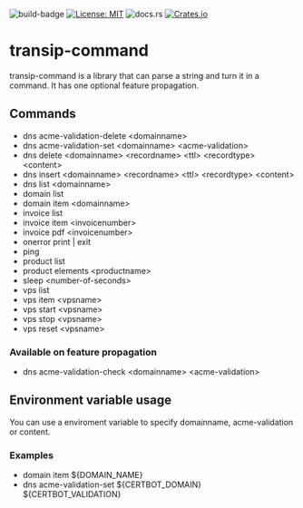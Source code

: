 ![build-badge](https://github.com/paulusminus/transipctl/actions/workflows/rust.yml/badge.svg)
[![License: MIT](https://img.shields.io/badge/License-MIT-yellow.svg)](https://opensource.org/licenses/MIT)
![docs.rs](https://img.shields.io/docsrs/transip-command)
[![Crates.io](https://img.shields.io/crates/v/transip-command)](https://crates.io/crates/transip-command)

# transip-command

transip-command is a library that can parse a string and turn it in a command. It has one optional feature propagation.

## Commands

- dns acme-validation-delete \<domainname\>
- dns acme-validation-set \<domainname\> \<acme-validation\>
- dns delete \<domainname\> \<recordname\> \<ttl\> \<recordtype\> \<content\>
- dns insert \<domainname\> \<recordname\> \<ttl\> \<recordtype\> \<content\>
- dns list \<domainname\>
- domain list
- domain item \<domainname\>
- invoice list
- invoice item \<invoicenumber\>
- invoice pdf \<invoicenumber\>
- onerror print | exit
- ping
- product list
- product elements \<productname\>
- sleep \<number-of-seconds\>
- vps list
- vps item \<vpsname\>
- vps start \<vpsname\>
- vps stop \<vpsname\>
- vps reset \<vpsname\>

### Available on feature propagation
- dns acme-validation-check \<domainname\> \<acme-validation\>

## Environment variable usage

You can use a enviroment variable to specify domainname, acme-validation or content.

### Examples

- domain item \${DOMAIN_NAME}
- dns acme-validation-set \${CERTBOT_DOMAIN} \${CERTBOT_VALIDATION}
